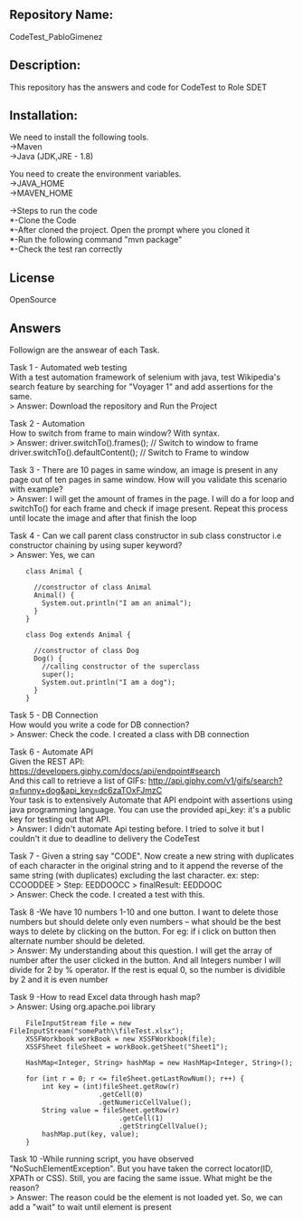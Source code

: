 ## Repository Name: 
CodeTest_PabloGimenez

## Description:
This repository has the answers and code for CodeTest to Role SDET

## Installation:
We need to install the following tools.  
->Maven  
->Java (JDK,JRE - 1.8)

You need to create the environment variables.  
->JAVA_HOME  
->MAVEN_HOME  

->Steps to run the code  
*-Clone the Code  
*-After cloned the project. Open the prompt where you cloned it  
*-Run the following command "mvn package"  
*-Check the test ran correctly

## License 
OpenSource

## Answers
Followign are the answear of each Task.  
  
Task 1 - Automated web testing   
	 With a test automation framework of selenium with java, test Wikipedia's search feature by searching for "Voyager 1" and add assertions for the same.  
	> Answer: Download the repository and Run the Project  
  
Task 2 - Automation  
	 How to switch from frame to main window? With syntax.  
	> Answer:	driver.switchTo().frames();           // Switch to window to frame  
		driver.switchTo().defaultContent();  // Switch to Frame to window  
  
Task 3 - There are 10 pages in same window, an image is present in any page out of ten pages in same window. How will you validate this scenario with example?  
	> Answer: I will get the amount of frames in the page. I will do a for loop and switchTo() for each frame and check if image present. Repeat this process until locate the image and after that finish the loop  
  
Task 4 - Can we call parent class constructor in sub class constructor i.e constructor chaining by using super keyword?  
	> Answer: Yes, we can  
  
		class Animal {  
  
		  //constructor of class Animal  
		  Animal() {  
			System.out.println("I am an animal");  
		  }  
		}  
  
		class Dog extends Animal {  
  
		  //constructor of class Dog  
		  Dog() {  
			//calling constructor of the superclass  
			super();  
			System.out.println("I am a dog");  
		  }  
		}  
		  
Task 5 - DB Connection  
	 How would you write a code for DB connection?  
	> Answer: Check the code. I created a class with DB connection  
  
Task 6 - Automate API   
Given the REST API: https://developers.giphy.com/docs/api/endpoint#search  
And this call to retrieve a list of GIFs: http://api.giphy.com/v1/gifs/search?q=funny+dog&api_key=dc6zaTOxFJmzC  
Your task is to extensively Automate that API endpoint with assertions using java programming language. You can use the provided api_key: it's a public key for testing out that API.  
	> Answer: I didn't automate Api testing before. I tried to solve it but I couldn't it due to deadline to delivery the CodeTest   
  
Task 7 - Given a string say "CODE". Now create a new string with duplicates of each character in the original string and to it append the reverse of the same string (with duplicates) excluding the last character.  ex: step: CCOODDEE > Step: EEDDOOCC > finalResult: EEDDOOC  
	> Answer: Check the code. I created a test with this.  
  
Task 8 -We have 10 numbers 1-10 and one button. I want to delete those numbers but should delete only even numbers – what should be the best ways to delete by clicking on the button. For eg: if i click on button then alternate number should be deleted.  
	> Answer: My understanding about this question. I will get the array of number after the user clicked in the button. And all Integers number I will divide for 2 by % operator. If the rest is equal 0, so the number is dividible by 2 and it is even number  
  
Task 9 -How to read Excel data through hash map?  
	> Answer: Using org.apache.poi library  
								
		FileInputStream file = new FileInputStream("somePath\\fileTest.xlsx");  
		XSSFWorkbook workBook = new XSSFWorkbook(file);  
		XSSFSheet fileSheet = workBook.getSheet("Sheet1");  
		  
		HashMap<Integer, String> hashMap = new HashMap<Integer, String>();  
		
		for (int r = 0; r <= fileSheet.getLastRowNum(); r++) {  
			int key = (int)fileSheet.getRow(r)  
						  .getCell(0)  
						  .getNumericCellValue();  
			String value = fileSheet.getRow(r)  
							   .getCell(1)  
							   .getStringCellValue();  
			hashMap.put(key, value);  
		}  
		
Task 10 -While running script, you have observed "NoSuchElementException". But you have taken the correct locator(ID, XPATh or CSS). Still, you are facing the same issue. What might be the reason?  
	> Answer: The reason could be the element is not loaded yet. So, we can add a "wait" to wait until element is present  
 

	


